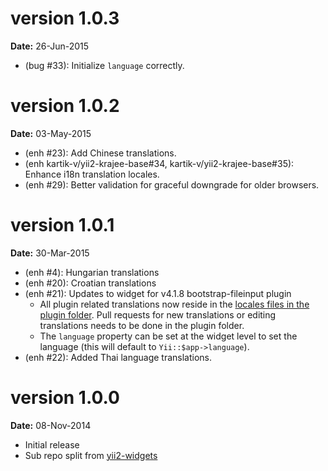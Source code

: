 version 1.0.3
=============
**Date:** 26-Jun-2015

- (bug #33): Initialize `language` correctly.

version 1.0.2
=============
**Date:** 03-May-2015

- (enh #23): Add Chinese translations.
- (enh kartik-v/yii2-krajee-base#34, kartik-v/yii2-krajee-base#35): Enhance i18n translation locales. 
- (enh #29): Better validation for graceful downgrade for older browsers.

version 1.0.1
=============
**Date:** 30-Mar-2015

- (enh #4): Hungarian translations
- (enh #20): Croatian translations
- (enh #21): Updates to widget for v4.1.8 bootstrap-fileinput plugin
    - All plugin related translations now reside in the [locales files in the plugin folder](http://github.com/kartik-v/bootstrap-fileinput/js). Pull requests for new translations or editing translations needs to be done in the plugin folder.
    - The `language` property can be set at the widget level to set the language (this will default to `Yii::$app->language`).
- (enh #22): Added Thai language translations.

version 1.0.0
=============
**Date:** 08-Nov-2014

- Initial release 
- Sub repo split from [yii2-widgets](https://github.com/kartik-v/yii2-widgets)
